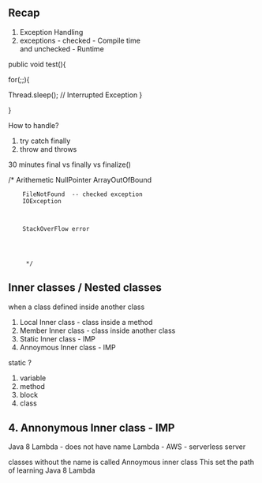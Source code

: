 ## Recap 

1. Exception Handling 
2. exceptions -
checked  - Compile time  
and 
unchecked  - Runtime 


public void test(){

for(;;){


Thread.sleep();  // Interrupted Exception
}



}


How to handle?
1. try catch finally 
2. throw and throws

 30 minutes 
final vs finally vs finalize()

/*
Arithemetic
NullPointer
ArrayOutOfBound

        FileNotFound  -- checked exception
        IOException



        StackOverFlow error




         */



## Inner classes / Nested classes 

when a class defined inside another class 

1. Local Inner class  - class inside a method
2. Member Inner class   - class inside another class
3. Static Inner class   - IMP
4. Annoymous Inner class  - IMP


static ? 
1. variable 
2. method 
3. block 
4. class 



## 4. Annonymous Inner class - IMP
Java 8 Lambda - does not have name
Lambda - AWS - serverless server


classes without the name is called Annoymous inner class
This set the path of learning Java 8 Lambda







